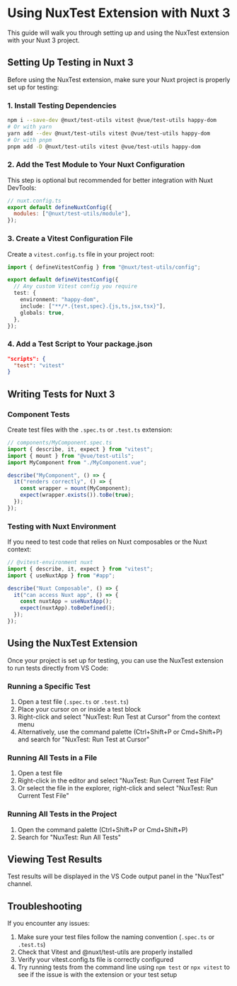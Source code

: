 # Using NuxTest Extension with Nuxt 3

This guide will walk you through setting up and using the NuxTest extension with your Nuxt 3 project.

## Setting Up Testing in Nuxt 3

Before using the NuxTest extension, make sure your Nuxt project is properly set up for testing:

### 1. Install Testing Dependencies

```bash
npm i --save-dev @nuxt/test-utils vitest @vue/test-utils happy-dom
# Or with yarn
yarn add --dev @nuxt/test-utils vitest @vue/test-utils happy-dom
# Or with pnpm
pnpm add -D @nuxt/test-utils vitest @vue/test-utils happy-dom
```

### 2. Add the Test Module to Your Nuxt Configuration

This step is optional but recommended for better integration with Nuxt DevTools:

```js
// nuxt.config.ts
export default defineNuxtConfig({
  modules: ["@nuxt/test-utils/module"],
});
```

### 3. Create a Vitest Configuration File

Create a `vitest.config.ts` file in your project root:

```typescript
import { defineVitestConfig } from "@nuxt/test-utils/config";

export default defineVitestConfig({
  // Any custom Vitest config you require
  test: {
    environment: "happy-dom",
    include: ["**/*.{test,spec}.{js,ts,jsx,tsx}"],
    globals: true,
  },
});
```

### 4. Add a Test Script to Your package.json

```json
"scripts": {
  "test": "vitest"
}
```

## Writing Tests for Nuxt 3

### Component Tests

Create test files with the `.spec.ts` or `.test.ts` extension:

```typescript
// components/MyComponent.spec.ts
import { describe, it, expect } from "vitest";
import { mount } from "@vue/test-utils";
import MyComponent from "./MyComponent.vue";

describe("MyComponent", () => {
  it("renders correctly", () => {
    const wrapper = mount(MyComponent);
    expect(wrapper.exists()).toBe(true);
  });
});
```

### Testing with Nuxt Environment

If you need to test code that relies on Nuxt composables or the Nuxt context:

```typescript
// @vitest-environment nuxt
import { describe, it, expect } from "vitest";
import { useNuxtApp } from "#app";

describe("Nuxt Composable", () => {
  it("can access Nuxt app", () => {
    const nuxtApp = useNuxtApp();
    expect(nuxtApp).toBeDefined();
  });
});
```

## Using the NuxTest Extension

Once your project is set up for testing, you can use the NuxTest extension to run tests directly from VS Code:

### Running a Specific Test

1. Open a test file (`.spec.ts` or `.test.ts`)
2. Place your cursor on or inside a test block
3. Right-click and select "NuxTest: Run Test at Cursor" from the context menu
4. Alternatively, use the command palette (Ctrl+Shift+P or Cmd+Shift+P) and search for "NuxTest: Run Test at Cursor"

### Running All Tests in a File

1. Open a test file
2. Right-click in the editor and select "NuxTest: Run Current Test File"
3. Or select the file in the explorer, right-click and select "NuxTest: Run Current Test File"

### Running All Tests in the Project

1. Open the command palette (Ctrl+Shift+P or Cmd+Shift+P)
2. Search for "NuxTest: Run All Tests"

## Viewing Test Results

Test results will be displayed in the VS Code output panel in the "NuxTest" channel.

## Troubleshooting

If you encounter any issues:

1. Make sure your test files follow the naming convention (`.spec.ts` or `.test.ts`)
2. Check that Vitest and @nuxt/test-utils are properly installed
3. Verify your vitest.config.ts file is correctly configured
4. Try running tests from the command line using `npm test` or `npx vitest` to see if the issue is with the extension or your test setup

